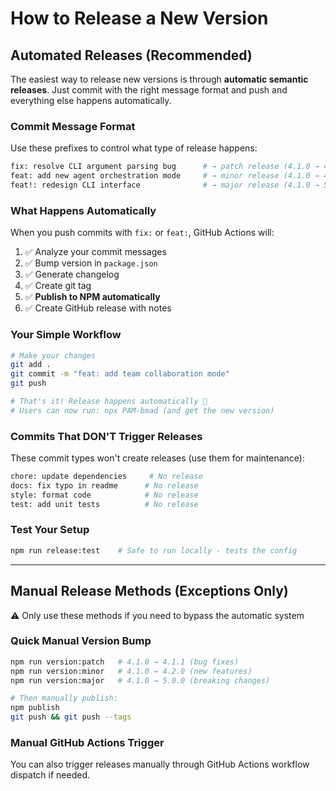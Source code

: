 # How to Release a New Version

## Automated Releases (Recommended)

The easiest way to release new versions is through **automatic semantic releases**. Just commit with the right message format and push and everything else happens automatically.

### Commit Message Format

Use these prefixes to control what type of release happens:

```bash
fix: resolve CLI argument parsing bug      # → patch release (4.1.0 → 4.1.1)
feat: add new agent orchestration mode     # → minor release (4.1.0 → 4.2.0)
feat!: redesign CLI interface              # → major release (4.1.0 → 5.0.0)
```

### What Happens Automatically

When you push commits with `fix:` or `feat:`, GitHub Actions will:

1. ✅ Analyze your commit messages
2. ✅ Bump version in `package.json`
3. ✅ Generate changelog
4. ✅ Create git tag
5. ✅ **Publish to NPM automatically**
6. ✅ Create GitHub release with notes

### Your Simple Workflow

```bash
# Make your changes
git add .
git commit -m "feat: add team collaboration mode"
git push

# That's it! Release happens automatically 🎉
# Users can now run: npx PAM-bmad (and get the new version)
```

### Commits That DON'T Trigger Releases

These commit types won't create releases (use them for maintenance):

```bash
chore: update dependencies     # No release
docs: fix typo in readme      # No release
style: format code            # No release
test: add unit tests          # No release
```

### Test Your Setup

```bash
npm run release:test    # Safe to run locally - tests the config
```

---

## Manual Release Methods (Exceptions Only)

⚠️ Only use these methods if you need to bypass the automatic system

### Quick Manual Version Bump

```bash
npm run version:patch   # 4.1.0 → 4.1.1 (bug fixes)
npm run version:minor   # 4.1.0 → 4.2.0 (new features)
npm run version:major   # 4.1.0 → 5.0.0 (breaking changes)

# Then manually publish:
npm publish
git push && git push --tags
```

### Manual GitHub Actions Trigger

You can also trigger releases manually through GitHub Actions workflow dispatch if needed.
